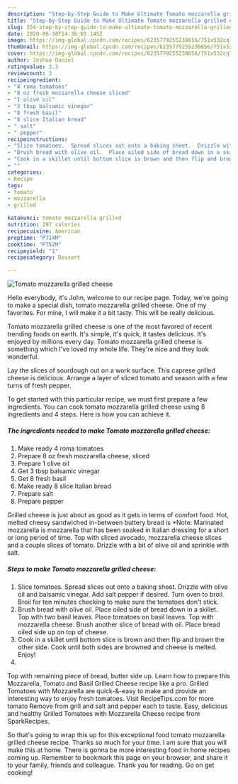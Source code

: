 ```yaml
---
description: "Step-by-Step Guide to Make Ultimate Tomato mozzarella grilled cheese"
title: "Step-by-Step Guide to Make Ultimate Tomato mozzarella grilled cheese"
slug: 354-step-by-step-guide-to-make-ultimate-tomato-mozzarella-grilled-cheese
date: 2020-06-30T14:36:03.145Z
image: https://img-global.cpcdn.com/recipes/6235779255238656/751x532cq70/tomato-mozzarella-grilled-cheese-recipe-main-photo.jpg
thumbnail: https://img-global.cpcdn.com/recipes/6235779255238656/751x532cq70/tomato-mozzarella-grilled-cheese-recipe-main-photo.jpg
cover: https://img-global.cpcdn.com/recipes/6235779255238656/751x532cq70/tomato-mozzarella-grilled-cheese-recipe-main-photo.jpg
author: Joshua Daniel
ratingvalue: 3.3
reviewcount: 3
recipeingredient:
- "4 roma tomatoes"
- "8 oz fresh mozzarella cheese sliced"
- "1 olive oil"
- "3 tbsp balsamic vinegar"
- "8 fresh basil"
- "8 slice Italian bread"
- " salt"
- " pepper"
recipeinstructions:
- "Slice tomatoes.  Spread slices out onto a baking sheet.  Drizzle with olive oil and balsamic vinegar.  Add salt pepper if desired.  Turn oven to broil.  Broil for ten minutes checking to make sure the tomatoes don&#39;t stick."
- "Brush bread with olive oil.  Place oiled side of bread down in a skillet.  Top with two basil leaves. Place tomatoes on basil leaves.  Top with mozzarella cheese.  Brush another slice of bread with oil.  Place bread oiled side up on top of cheese."
- "Cook in a skillet until bottom slice is brown and then flip and brown the other side.  Cook until both sides are browned and cheese is melted. Enjoy!"
- ""
categories:
- Recipe
tags:
- tomato
- mozzarella
- grilled

katakunci: tomato mozzarella grilled 
nutrition: 297 calories
recipecuisine: American
preptime: "PT14M"
cooktime: "PT52M"
recipeyield: "1"
recipecategory: Dessert

---
```



![Tomato mozzarella grilled cheese](https://img-global.cpcdn.com/recipes/6235779255238656/751x532cq70/tomato-mozzarella-grilled-cheese-recipe-main-photo.jpg)

Hello everybody, it's John, welcome to our recipe page. Today, we're going to make a special dish, tomato mozzarella grilled cheese. One of my favorites. For mine, I will make it a bit tasty. This will be really delicious.

Tomato mozzarella grilled cheese is one of the most favored of recent trending foods on earth. It's simple, it's quick, it tastes delicious. It's enjoyed by millions every day. Tomato mozzarella grilled cheese is something which I've loved my whole life. They're nice and they look wonderful.

Lay the slices of sourdough out on a work surface. This caprese grilled cheese is delicious. Arrange a layer of sliced tomato and season with a few turns of fresh pepper.


To get started with this particular recipe, we must first prepare a few ingredients. You can cook tomato mozzarella grilled cheese using 8 ingredients and 4 steps. Here is how you can achieve it.

<!--inarticleads1-->

##### The ingredients needed to make Tomato mozzarella grilled cheese:

1. Make ready 4 roma tomatoes
1. Prepare 8 oz fresh mozzarella cheese, sliced
1. Prepare 1 olive oil
1. Get 3 tbsp balsamic vinegar
1. Get 8 fresh basil
1. Make ready 8 slice Italian bread
1. Prepare  salt
1. Prepare  pepper


Grilled cheese is just about as good as it gets in terms of comfort food. Hot, melted cheesy sandwiched in-between buttery bread is *Note: Marinated mozzarella is mozzarella that has been soaked in Italian dressing for a short or long period of time. Top with sliced avocado, mozzarella cheese slices and a couple slices of tomato. Drizzle with a bit of olive oil and sprinkle with salt. 

<!--inarticleads2-->

##### Steps to make Tomato mozzarella grilled cheese:

1. Slice tomatoes.  Spread slices out onto a baking sheet.  Drizzle with olive oil and balsamic vinegar.  Add salt pepper if desired.  Turn oven to broil.  Broil for ten minutes checking to make sure the tomatoes don&#39;t stick.
1. Brush bread with olive oil.  Place oiled side of bread down in a skillet.  Top with two basil leaves. Place tomatoes on basil leaves.  Top with mozzarella cheese.  Brush another slice of bread with oil.  Place bread oiled side up on top of cheese.
1. Cook in a skillet until bottom slice is brown and then flip and brown the other side.  Cook until both sides are browned and cheese is melted. Enjoy!
1. 


Top with remaining piece of bread, butter side up. Learn how to prepare this Mozzarella, Tomato and Basil Grilled Cheese recipe like a pro. Grilled Tomatoes with Mozzarella are quick-&amp;-easy to make and provide an interesting way to enjoy fresh tomatoes. Visit RecipeTips.com for more tomato Remove from grill and salt and pepper each to taste. Easy, delicious and healthy Grilled Tomatoes with Mozzarella Cheese recipe from SparkRecipes. 

So that's going to wrap this up for this exceptional food tomato mozzarella grilled cheese recipe. Thanks so much for your time. I am sure that you will make this at home. There is gonna be more interesting food in home recipes coming up. Remember to bookmark this page on your browser, and share it to your family, friends and colleague. Thank you for reading. Go on get cooking!
